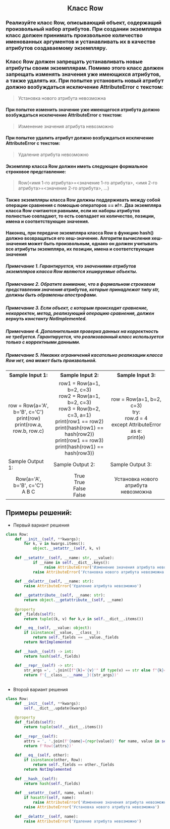 <h2 style="text-align:center">Класс Row</h2>

### Реализуйте класс Row, описывающий объект, содержащий произвольный набор атрибутов. При создании экземпляра класс должен принимать произвольное количество именованных аргументов и устанавливать их в качестве атрибутов создаваемому экземпляру.
### Класс Row должен запрещать устанавливать новые атрибуты своим экземплярам. Помимо этого класс должен запрещать изменять значения уже имеющихся атрибутов, а также удалять их. При попытке установить новый атрибут должно возбуждаться исключение AttributeError с текстом:
> Установка нового атрибута невозможна
#### При попытке изменить значение уже имеющегося атрибута должно возбуждаться исключение AttributeError с текстом:
> Изменение значения атрибута невозможно
#### При попытке удалить атрибут должно возбуждаться исключение AttributeError с текстом:
> Удаление атрибута невозможно

#### Экземпляр класса Row должен иметь следующее формальное строковое представление:
> Row(<имя 1-го атрибута>=<значение 1-го атрибута>, <имя 2-го атрибута>=<значение 2-го атрибута>, ...)

#### Также экземпляры класса Row должны поддерживать между собой операции сравнения с помощью операторов == и!=. Два экземпляра класса Row считаются равными, если их наборы атрибутов полностью совпадают, то есть совпадает их количество, позиции, имена и соответствующие значения.
#### Наконец, при передаче экземпляра класса Row в функцию hash() должно возвращаться его хеш-значение. Алгоритм вычисления хеш-значения может быть произвольным, однако он должен учитывать все атрибуты экземпляра, их позиции, имена и соответствующие значения

##### Примечание 1. Гарантируется, что значениями атрибутов экземпляров класса Row являются хешируемые объекты.
##### Примечание 2. Обратите внимание, что в формальном строковом представлении значения атрибутов, которые принадлежат типу str, должны быть обрамлены апострофами.
##### Примечание 3. Если объект, с которым происходит сравнение, некорректен, метод, реализующий операцию сравнения, должен вернуть константу NotImplemented.
##### Примечание 4. Дополнительная проверка данных на корректность не требуется. Гарантируется, что реализованный класс используется только с корректными данными.
##### Примечание 5. Никаких ограничений касательно реализации класса Row нет, она может быть произвольной.

<table align="center">
  <tbody>
    <tr>
      <th>Sample Input 1: </th>
      <th>Sample Input 2: </th>
      <th>Sample Input 3: </th>
    </tr>
    <tr>
      <td align="center">row = Row(a='A', b='B', c='C')<br>
                        print(row)<br>
                        print(row.a, row.b, row.c)<br></td>
      <td align="center">row1 = Row(a=1, b=2, c=3)<br>
                        row2 = Row(a=1, b=2, c=3)<br>
                        row3 = Row(b=2, c=3, a=1)<br>
                        print(row1 == row2)<br>
                        print(hash(row1) == hash(row2))<br>
                        print(row1 == row3)<br>
                        print(hash(row1) == hash(row3))<br></td>
      <td align="center">row = Row(a=1, b=2, c=3)<br>
                        try:<br>
                            row.d = 4<br>
                        except AttributeError as e:<br>
                            print(e)<br></td>
    </tr>
    <tr>
      <td>Sample Output 1:</td>
      <td>Sample Output 2:</td>
      <td>Sample Output 3:</td>
      </tr>
    <tr>
      <td align="center">
                        Row(a='A', b='B', c='C')<br>
                          A B C<br>
      </td>
      <td align="center">
                        True<br>
                        True<br>
                        False<br>
                        False<br>
      </td>
      <td align="center">
                        Установка нового атрибута невозможна<br>
      </td>
    </tr>
  </tbody>
</table>



## Примеры решений:
* Первый вариант решения
```python
class Row:
    def __init__(self, **kwargs):
        for k, v in kwargs.items():
            object.__setattr__(self, k, v)
    
    def __setattr__(self, __name: str, __value):
            if __name in self.__dict__.keys():
                 raise AttributeError('Изменение значения атрибута невозможно')
            raise AttributeError('Установка нового атрибута невозможна')
    
    def __delattr__(self, __name: str):
        raise AttributeError('Удаление атрибута невозможно')

    def __getattribute__(self, __name: str):
        return object.__getattribute__(self, __name)
    
    @property
    def _fields(self):
        return tuple((k, v) for k,v in self.__dict__.items())

    def __eq__(self, __value: object):
        if isinstance(__value, __class__):
            return self._fields == __value._fields
        return NotImplemented
    
    def __hash__(self) -> int:
        return hash(self._fields)
    
    def __repr__(self) -> str:
        str_args =', '.join([f"{k}='{v}'" if type(v) == str else f"{k}={v}"for k,v in self.__dict__.items()])
        return f'{__class__.__name__}({str_args})'
        
```
* Второй вариант решения

```python
class Row:
    def __init__(self, **kwargs):
        self.__dict__.update(kwargs)
    
    @property
    def _fields(self):
        return tuple(self.__dict__.items())
    
    def __repr__(self):
        attrs = ', '.join(f'{name}={repr(value)}' for name, value in self._fields)
        return f'Row({attrs})'
    
    def __eq__(self, other):
        if isinstance(other, Row):
            return self._fields == other._fields
        return NotImplemented
    
    def __hash__(self):
        return hash(self._fields)
    
    def __setattr__(self, name, value):
        if hasattr(self, name):
            raise AttributeError('Изменение значения атрибута невозможно')
        raise AttributeError('Установка нового атрибута невозможна')
    
    def __delattr__(self, name):
        raise AttributeError('Удаление атрибута невозможно')
```


